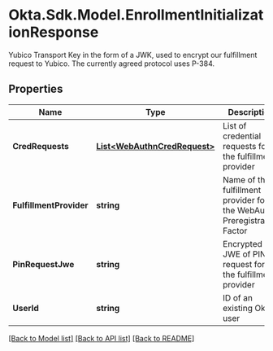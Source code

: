 # Okta.Sdk.Model.EnrollmentInitializationResponse
Yubico Transport Key in the form of a JWK, used to encrypt our fulfillment request to Yubico. The currently agreed protocol uses P-384.

## Properties

Name | Type | Description | Notes
------------ | ------------- | ------------- | -------------
**CredRequests** | [**List&lt;WebAuthnCredRequest&gt;**](WebAuthnCredRequest.md) | List of credential requests for the fulfillment provider | [optional] 
**FulfillmentProvider** | **string** | Name of the fulfillment provider for the WebAuthn Preregistration Factor | [optional] 
**PinRequestJwe** | **string** | Encrypted JWE of PIN request for the fulfillment provider | [optional] 
**UserId** | **string** | ID of an existing Okta user | [optional] 

[[Back to Model list]](../README.md#documentation-for-models) [[Back to API list]](../README.md#documentation-for-api-endpoints) [[Back to README]](../README.md)

